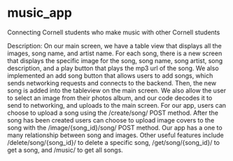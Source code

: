 # music_app
Connecting Cornell students who make music with other Cornell students

Description:
On our main screen, we have a table view that displays all the images, song name, and artist name. For each song, there is a new screen that displays the specific image for the song, song name, song artist, song description, and a play button that plays the mp3 url of the song. We also implemented an add song button that allows users to add songs, which sends networking requests and connects to the backend. Then, the new song is added into the tableview on the main screen. We also allow the user to select an image from their photos album, and our code decodes it to send to networking, and uploads to the main screen. For our app, users can choose to upload a song using the /create/song/ POST method. After the song has been created users can choose to upload image covers to the song with the /image/{song_id}/song/ POST method. Our app has a one to many relationship between song and images. Other useful features include /delete/song/{song_id}/ to delete a specific song, /get/song/{song_id}/ to get a song, and /music/ to get all songs.
